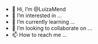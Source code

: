 - 👋 Hi, I’m @LuizaMend
- 👀 I’m interested in ...
- 🌱 I’m currently learning ...
- 💞️ I’m looking to collaborate on ...
- 📫 How to reach me ...

<!---
LuizaMend/LuizaMend is a ✨ special ✨ repository because its `README.md` (this file) appears on your GitHub profile.
You can click the Preview link to take a look at your changes.
--->
